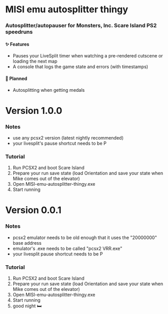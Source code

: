 # MISI emu autosplitter thingy
### Autosplitter/autopauser for Monsters, Inc. Scare Island PS2 speedruns
#### ✨ Features
- Pauses your LiveSplit timer when watching a pre-rendered cutscene or loading the next map
- A console that logs the game state and errors (with timestamps) 
#### 🚧 Planned
- Autosplitting when getting medals

# Version 1.0.0
### Notes
- use any pcsx2 version (latest nightly recommended)
- your livesplit's pause shortcut needs to be P

### Tutorial
1. Run PCSX2 and boot Scare Island
2. Prepare your run save state (load Orientation and save your state when Mike comes out of the elevator)
3. Open MISI-emu-autosplitter-thingy.exe
4. Start running


# Version 0.0.1
### Notes
- pcsx2 emulator needs to be old enough that it uses the "20000000" base address 
- emulator's .exe needs to be called "pcsx2 VRR.exe"
- your livesplit pause shortcut needs to be P

### Tutorial
1. Run PCSX2 and boot Scare Island
2. Prepare your run save state (load Orientation and save your state when Mike comes out of the elevator)
3. Open MISI-emu-autosplitter-thingy.exe
4. Start running
5. good night 🛏️
